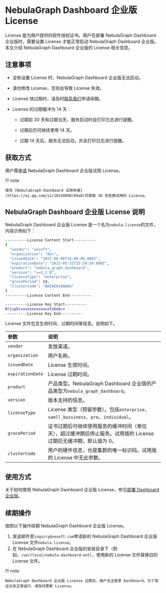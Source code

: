 # NebulaGraph Dashboard 企业版 License

License 是为用户提供的软件授权证书。用户在部署 NebulaGraph Dashboard 企业版时，需要设置 License 才能正常启动 NebulaGraph Dashboard 企业版。本文介绍 NebulaGraph Dashboard 企业版的 License 相关信息。


## 注意事项

- 没有设置 License 时，NebulaGraph Dashboard 企业版无法启动。

- 请勿修改 License，否则会导致 License 失效。

- License 快过期时，请及时[联系我们](https://nebula-graph.com.cn/contact)申请续期。
  
- License 的过期缓冲为 14 天：
  
  - 过期前 30 天和过期当天，服务启动时会打印日志进行提醒。
  
  - 过期后仍可继续使用 14 天。
  
  - 过期 14 天后，服务无法启动，并会打印日志进行提醒。

## 获取方式

用户需[申请](https://nebula-graph.com.cn/visualization-tools-free-trial) NebulaGraph Dashboard 企业版试用 License。

!!! note

    填写 [NebulaGraph Dashboard 试用申请](https://wj.qq.com/s2/10158890/69a8)可获取 30 天免费试用的 License。

## NebulaGraph Dashboard 企业版 License 说明

NebulaGraph Dashboard 企业版 License 是一个名为`nebula.license`的文件，内容示例如下：

```bash
----------License Content Start----------
{
  "vendor": "vesoft",
  "organization": "doc",
  "issuedDate": "2022-06-06T16:00:00.000Z",
  "expirationDate": "2023-05-31T15:59:59.000Z",
  "product": "nebula_graph_dashboard",
  "version": ">=3.2.0",
  "licenseType": "enterprise",
  "gracePeriod": 14,
  "clusterCode": "BAIAEAiAQAAG"
}
----------License Content End----------

----------License Key Start----------
Rrjip5cxxxxxxxxxxxxx5zKoQ==
----------License Key End----------
```

License 文件包含生效时间、过期时间等信息。说明如下。

|参数|说明|
|:---|:---|
|`vendor`| 发放渠道。|
|`organization`| 用户名称。|
|`issuedDate`| License 生效时间。|
|`expirationDate`| License 过期时间。|
|`product`| 产品类型。NebulaGraph Dashboard 企业版的产品类型为`nebula_graph_dashboard`。|
|`version`| 版本支持的信息。|
|`licenseType`| License 类型（预留参数）。包括`enterprise`、`samll_bussiness`、`pro`、`individual`。|
|`gracePeriod`| 证书过期后可继续使用服务的缓冲时间（单位天），超过缓冲期后停止服务。试用版的 License 过期后无缓冲期，默认值为 0。 |
|`clusterCode`| 用户的硬件信息，也是集群的唯一标识码。试用版的 License 中无此参数。 |

## 使用方式

关于如何使用 NebulaGraph Dashboard 企业版 License，参见[部署 Dashboard 企业版](2.deploy-connect-dashboard-ent.md)。

## 续期操作

按照以下操作续期 NebulaGraph Dashboard 企业版 License。

1. 发送邮件至`inquiry@vesoft.com`申请新的 NebulaGraph Dashboard 企业版 License 文件`nebula.license`。
2. 在 NebulaGraph Dashboard 企业版的安装目录下（例如，`/usr/local/nebula-dashboard-ent`），使用新的 License 文件替换旧的 License 文件。

!!! note

    NebulaGraph Dashboard 企业版 License 过期后，用户无法登录 Dashboard。为了保证业务正常运行，请及时更新 License。

